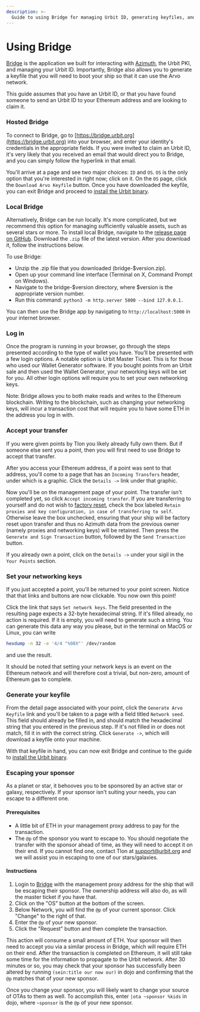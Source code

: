 ```yaml
---
description: >-
  Guide to using Bridge for managing Urbit ID, generating keyfiles, and setting networking keys.
---
```


# Using Bridge

[Bridge](https://github.com/urbit/bridge) is the application we built for interacting with [Azimuth](https://azimuth.network), the Urbit PKI, and managing your Urbit ID. Importantly, Bridge also allows you to generate a keyfile that you will need to boot your ship so that it can use the Arvo network.

This guide assumes that you have an Urbit ID, or that you have found someone to send an Urbit ID to your Ethereum address and are looking to claim it.

### Hosted Bridge <a href="#hosted-bridge" id="hosted-bridge"></a>

To connect to Bridge, go to [https://bridge.urbit.org](https://bridge.urbit.org) into your browser, and enter your identity's credentials in the appropriate fields. If you were invited to claim an Urbit ID, it's very likely that you received an email that would direct you to Bridge, and you can simply follow the hyperlink in that email.

You'll arrive at a page and see two major choices: `ID` and `OS`. `OS` is the only option that you're interested in right now; click on it. On the `OS` page, click the `Download Arvo Keyfile` button. Once you have downloaded the keyfile, you can exit Bridge and proceed to [install the Urbit binary](../../get-on-urbit.md#get-the-urbit-runtime).

### Local Bridge <a href="#local-bridge" id="local-bridge"></a>

Alternatively, Bridge can be run locally. It's more complicated, but we recommend this option for managing sufficiently valuable assets, such as several stars or more. To install local Bridge, navigate to the [release page on GitHub](https://github.com/urbit/bridge/releases/). Download the `.zip` file of the latest version. After you download it, follow the instructions below.

To use Bridge:

* Unzip the .zip file that you downloaded (bridge-$version.zip).
* Open up your command line interface (Terminal on X, Command Prompt on Windows).
* Navigate to the bridge-$version directory, where $version is the appropriate version number.
* Run this command: `python3 -m http.server 5000 --bind 127.0.0.1.`

You can then use the Bridge app by navigating to `http://localhost:5000` in your internet browser.

### Log in <a href="#log-in" id="log-in"></a>

Once the program is running in your browser, go through the steps presented according to the type of wallet you have. You’ll be presented with a few login options. A notable option is Urbit Master Ticket. This is for those who used our Wallet Generator software. If you bought points from an Urbit sale and then used the Wallet Generator, your networking keys will be set for you. All other login options will require you to set your own networking keys.

Note: Bridge allows you to both make reads and writes to the Ethereum blockchain. Writing to the blockchain, such as changing your networking keys, will incur a transaction cost that will require you to have some ETH in the address you log in with.

### Accept your transfer <a href="#accept-your-transfer" id="accept-your-transfer"></a>

If you were given points by Tlon you likely already fully own them. But if someone else sent you a point, then you will first need to use Bridge to accept that transfer.

After you access your Ethereum address, if a point was sent to that address, you'll come to a page that has an `Incoming Transfers` header, under which is a graphic. Click the `Details ->` link under that graphic.

Now you'll be on the management page of your point. The transfer isn't completed yet, so click `Accept incoming transfer`. If you are transferring to yourself and do not wish to [factory reset](guide-to-resets.md), check the box labeled `Retain proxies and key configuration, in case of transferring to self`. Otherwise leave the box unchecked, ensuring that your ship will be factory reset upon transfer and thus no Azimuth data from the previous owner (namely proxies and networking keys) will be retained. Then press the `Generate and Sign Transaction` button, followed by the `Send Transaction` button.

If you already own a point, click on the `Details ->` under your sigil in the `Your Points` section.

### Set your networking keys <a href="#set-your-networking-keys" id="set-your-networking-keys"></a>

If you just accepted a point, you'll be returned to your point screen. Notice that that links and buttons are now clickable. You now own this point!

Click the link that says `Set network keys`. The field presented in the resulting page expects a 32-byte hexadecimal string. If it's filled already, no action is required. If it is empty, you will need to generate such a string. You can generate this data any way you please, but in the terminal on MacOS or Linux, you can write

```sh
hexdump -n 32 -e '4/4 "%08X"' /dev/random
```

and use the result.

It should be noted that setting your network keys is an event on the Ethereum network and will therefore cost a trivial, but non-zero, amount of Ethereum gas to complete.

### Generate your keyfile <a href="#generate-your-keyfile" id="generate-your-keyfile"></a>

From the detail page associated with your point, click the `Generate Arvo Keyfile` link and you'll be taken to a page with a field titled `Network seed`. This field should already be filled in, and should match the hexadecimal string that you entered in the previous step. If it's not filled in or does not match, fill it in with the correct string. Click `Generate ->`, which will download a keyfile onto your machine.

With that keyfile in hand, you can now exit Bridge and continue to the guide to [install the Urbit binary](../../get-on-urbit.md#get-the-urbit-runtime).

### Escaping your sponsor <a href="#escaping-your-sponsor" id="escaping-your-sponsor"></a>

As a planet or star, it behooves you to be sponsored by an active star or galaxy, respectively. If your sponsor isn't suiting your needs, you can escape to a different one.

#### Prerequisites

* A little bit of ETH in your management proxy address to pay for the transaction.
* The `@p` of the sponsor you want to escape to. You should negotiate the transfer with the sponsor ahead of time, as they will need to accept it on their end. If you cannot find one, contact Tlon at support@urbit.org and we will assist you in escaping to one of our stars/galaxies.

#### Instructions

1. Login to [Bridge](https://bridge.urbit.org) with the management proxy address for the ship that will be escaping their sponsor. The ownership address will also do, as will the master ticket if you have that.
2. Click on the "OS" button at the bottom of the screen.
3. Below Network, you will find the `@p` of your current sponsor. Click "Change" to the right of that.
4. Enter the `@p` of your new sponsor.
5. Click the "Request" button and then complete the transaction.

This action will consume a small amount of ETH. Your sponsor will then need to accept you via a similar process in Bridge, which will require ETH on their end. After the transaction is completed on Ethereum, it will still take some time for the information to propagate to the Urbit network. After 30 minutes or so, you may check that your sponsor has successfully been altered by running `(sein:title our now our)` in dojo and confirming that the `@p` matches that of your new sponsor.

Once you change your sponsor, you will likely want to change your source of OTAs to them as well. To accomplish this, enter `|ota ~sponsor %kids` in dojo, where `~sponsor` is the `@p` of your new sponsor.
